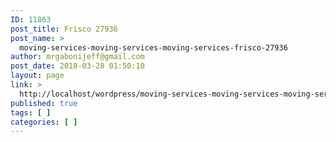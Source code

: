 ```yaml
---
ID: 11863
post_title: Frisco 27936
post_name: >
  moving-services-moving-services-moving-services-frisco-27936
author: mrgabonijeff@gmail.com
post_date: 2018-03-28 01:50:10
layout: page
link: >
  http://localhost/wordpress/moving-services-moving-services-moving-services-frisco-27936/
published: true
tags: [ ]
categories: [ ]
---
```

